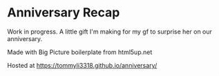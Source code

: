 # Anniversary Recap

Work in progress. A little gift I'm making for my gf to surprise her on our anniversary.

Made with Big Picture boilerplate from html5up.net

Hosted at https://tommyli3318.github.io/anniversary/